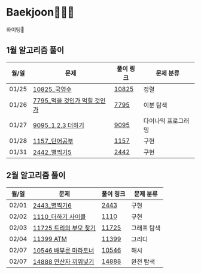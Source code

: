 # Baekjoon🧑🏻‍💻
  
화이팅💪

## 1월 알고리즘 풀이

| 월/일 | 문제                           | 풀이 링크 | 문제 분류 |
| ----------- | ---------------------- | ---------------------- | ------------------------------------|
| 01/25      | [10825_국영수](https://www.acmicpc.net/problem/10825)       | [10825](https://github.com/douzone1/Baekjoon/tree/main/Q_10825)| 정렬 |
| 01/26      | [7795_먹을 것인가 먹힐 것인가](https://www.acmicpc.net/problem/7795)    | [7795](https://github.com/douzone1/Baekjoon/tree/main/Q_7795)| 이분 탐색 |
| 01/27      | [9095_1,2,3 더하기](https://www.acmicpc.net/problem/9095)       | [9095](https://github.com/douzone1/Baekjoon/tree/main/Q_9095)| 다이나믹 프로그래밍 |
| 01/28      | [1157_단어공부](https://www.acmicpc.net/problem/1157)       | [1157](https://github.com/douzone1/Baekjoon/tree/main/Q_1157)| 구현 |
| 01/31      | [2442_별찍기5](https://www.acmicpc.net/problem/2442)       | [2442](https://github.com/douzone1/Baekjoon/tree/main/Q_2442)| 구현 |

## 2월 알고리즘 풀이

| 월/일 | 문제                           | 풀이 링크 | 문제 분류 |
| ----------- | ---------------------- | ---------------------- | ------------------------------------|
| 02/01      | [2443_별찍기6](https://www.acmicpc.net/problem/2443)       | [2443](https://github.com/douzone1/Baekjoon/tree/main/Q_2443)| 구현 |
| 02/02      | [1110_더하기 사이클](https://www.acmicpc.net/problem/1110)    | [1110](https://github.com/douzone1/Baekjoon/tree/main/Q_1110)| 구현 |
| 02/03      | [11725 트리의 부모 찾기](https://www.acmicpc.net/problem/11725)    | [11725](https://github.com/douzone1/Baekjoon/tree/main/Q_11725)| 그래프 탐색 |
| 02/04      | [11399 ATM](https://www.acmicpc.net/problem/11399)    | [11399](https://github.com/douzone1/Baekjoon/tree/main/Q_11399)| 그리디 |
| 02/07      | [10546 배부른 마라토너](https://www.acmicpc.net/problem/10546)    | [10546](https://github.com/douzone1/Baekjoon/tree/main/Q_10546)| 해시 |
| 02/07      | [14888 연산자 끼워넣기](https://www.acmicpc.net/problem/14888)    | [14888](https://github.com/douzone1/Baekjoon/tree/main/Q_14888)| 완전 탐색 |
